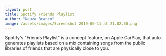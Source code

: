 ```yaml
---
layout: post
title: Spotify Friends Playlist
author: "Neuza Branco"
image: /assets/images/Screenshot 2019-06-11 at 21.02.50.png
---
```


Spotify's "Friends Playlist" is a concept feature, on Apple CarPlay, that auto generates playlists based on a mix containing songs from the public libraries of friends that are physically close to you.